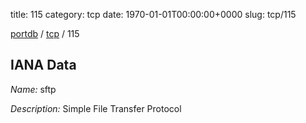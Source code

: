 title: 115
category: tcp
date: 1970-01-01T00:00:00+0000
slug: tcp/115

[portdb](/) / [tcp](/category/tcp.html) / 115


## IANA Data

_Name:_ sftp

_Description:_ Simple File Transfer Protocol

